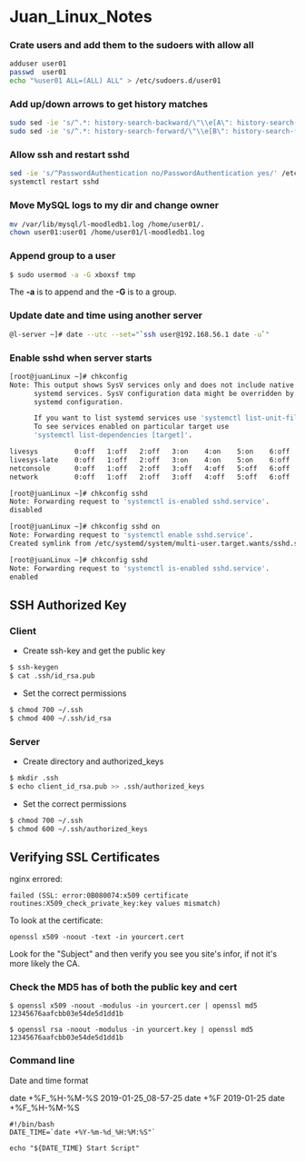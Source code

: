 # Juan_Linux_Notes

### Crate users and add them to the sudoers with allow all
```bash
adduser user01
passwd  user01
echo "%user01 ALL=(ALL) ALL" > /etc/sudoers.d/user01
```

### Add up/down arrows to get history matches
```bash
sudo sed -ie 's/^.*: history-search-backward/\"\\e[A\": history-search-backward/' /etc/inputrc
sudo sed -ie 's/^.*: history-search-forward/\"\\e[B\": history-search-forward/' /etc/inputrc
```

### Allow ssh and restart sshd
```bash
sed -ie 's/^PasswordAuthentication no/PasswordAuthentication yes/' /etc/ssh/sshd_config
systemctl restart sshd
```

### Move MySQL logs to my dir and change owner
```bash
mv /var/lib/mysql/l-moodledb1.log /home/user01/.
chown user01:user01 /home/user01/l-moodledb1.log 
```

### Append group to a user

```bash
$ sudo usermod -a -G xboxsf tmp
```

The **-a** is to append and the **-G** is to a group. 


### Update date and time using another server
```bash
@l-server ~]# date --utc --set="`ssh user@192.168.56.1 date -u`"
```

### Enable sshd when server starts
```bash
[root@juanLinux ~]# chkconfig
Note: This output shows SysV services only and does not include native
      systemd services. SysV configuration data might be overridden by native
      systemd configuration.

      If you want to list systemd services use 'systemctl list-unit-files'.
      To see services enabled on particular target use
      'systemctl list-dependencies [target]'.

livesys         0:off   1:off   2:off   3:on    4:on    5:on    6:off
livesys-late    0:off   1:off   2:off   3:on    4:on    5:on    6:off
netconsole      0:off   1:off   2:off   3:off   4:off   5:off   6:off
network         0:off   1:off   2:off   3:off   4:off   5:off   6:off

[root@juanLinux ~]# chkconfig sshd
Note: Forwarding request to 'systemctl is-enabled sshd.service'.
disabled

[root@juanLinux ~]# chkconfig sshd on
Note: Forwarding request to 'systemctl enable sshd.service'.
Created symlink from /etc/systemd/system/multi-user.target.wants/sshd.service to /usr/lib/systemd/system/sshd.service.

[root@juanLinux ~]# chkconfig sshd
Note: Forwarding request to 'systemctl is-enabled sshd.service'.
enabled

```

## SSH Authorized Key 

### Client

- Create ssh-key and get the public key
```bash
$ ssh-keygen
$ cat .ssh/id_rsa.pub
```
- Set the correct permissions
```bash
$ chmod 700 ~/.ssh
$ chmod 400 ~/.ssh/id_rsa
```

### Server

- Create directory and authorized_keys
```bash
$ mkdir .ssh
$ echo client_id_rsa.pub >> .ssh/authorized_keys
```

- Set the correct permissions
```bash
$ chmod 700 ~/.ssh
$ chmod 600 ~/.ssh/authorized_keys
```

## Verifying SSL Certificates

nginx errored: 
```
failed (SSL: error:0B080074:x509 certificate routines:X509_check_private_key:key values mismatch)
```

To look at the certificate:
```
openssl x509 -noout -text -in yourcert.cert
```
Look for the "Subject" and then verify you see you site's infor, if not it's more likely the CA. 

### Check the MD5 has of both the public key and cert

```
$ openssl x509 -noout -modulus -in yourcert.cer | openssl md5
12345676aafcbb03e54de5d1dd1b

$ openssl rsa -noout -modulus -in yourcert.key | openssl md5
12345676aafcbb03e54de5d1dd1b
```


### Command line
Date and time format

date +%F_%H-%M-%S	2019-01-25_08-57-25
date +%F
2019-01-25
date +%F_%H-%M-%S
```
#!/bin/bash
DATE_TIME=`date +%Y-%m-%d_%H:%M:%S"`
 
echo "${DATE_TIME} Start Script"
```
